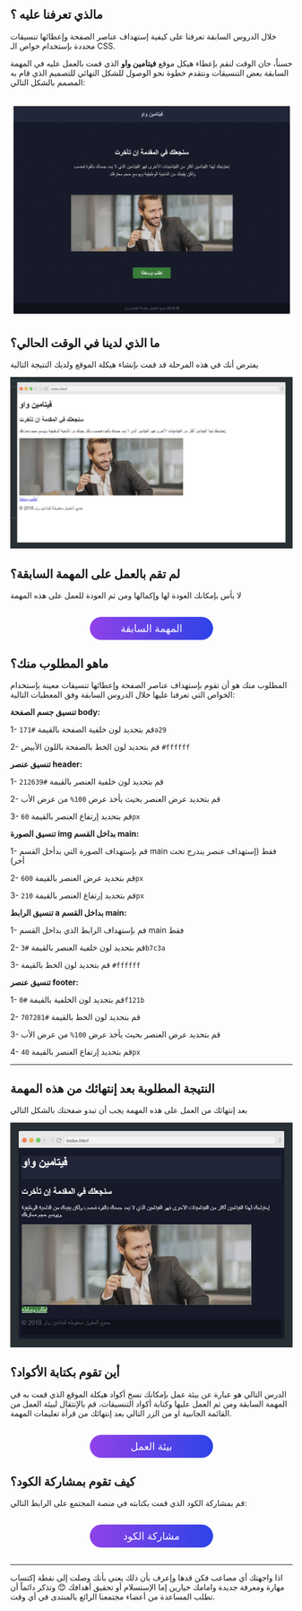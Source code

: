 ## مالذي تعرفنا عليه ؟

خلال الدروس السابقة تعرفنا على كيفية إستهداف عناصر الصفحة وإعطائها تنسيقات محددة بإستخدام خواص الـ CSS.

حسناً، حان الوقت لنقم بإعطاء هيكل موقع **فيتامين واو** الذي قمت بالعمل عليه في المهمة السابقة بعض التنسيقات ونتقدم خطوة نحو الوصول للشكل النهائي للتصميم الذي قام به المصمم بالشكل التالي:

![تصميم التطبيق](assets/3.jpg)
---

## ما الذي لدينا في الوقت الحالي؟

يفترض أنك في هذه المرحلة قد قمت بإنشاء هيكلة الموقع ولديك النتيجة التالية

![نتيجة المهمة السابقة](assets/1.jpg)


## لم تقم بالعمل على المهمة السابقة؟

لا بأس بإمكانك العودة لها وإكمالها ومن ثم العودة للعمل على هذه المهمة

<a href="https://coretabs.net/classroom/frontend/html-css-basics/العمل-على-هيكلة-المشروع/التدرب-على-تقسيم-وهيكلة-الصفحات" style="display: block; width: 200px; background-color: #5355e8; background-image:linear-gradient(to left, #2d43e7, #9042e8); color:#fff; padding: 10px; margin: 30px auto; border-radius:100px; text-decoration: none; font-size: 18px; text-align: center;" target="_blank">المهمة السابقة</a>


## ماهو المطلوب منك؟
المطلوب منك هو أن تقوم بإستهداف عناصر الصفحة وإعطائها تنسيقات معينة بإستخدام الخواص التي تعرفنا عليها خلال الدروس السابقة وفق المعطيات التالية:


**تنسيق جسم الصفحة body:**

1- قم بتحديد لون خلفية الصفحة بالقيمة `#171a29`

2- قم بتحديد لون الخط بالصفحة باللون الأبيض `#ffffff`

**تنسيق عنصر header:**

1- قم بتحديد لون خلفية العنصر بالقيمة `#212639`

2- قم بتحديد عرض العنصر بحيث يأخذ عرض `100%` من عرض الأب

3- قم بتحديد إرتفاع العنصر بالقيمة `60px`

**تنسيق الصورة img بداخل القسم main:**

1- قم بإستهداف الصورة التي بدأخل القسم main فقط (إستهداف عنصر يندرج تحت أخر)

2- قم بتحديد عرض العنصر بالقيمة `600px`

3- قم بتحديد إرتفاع العنصر بالقيمة `210px`

**تنسيق الرابط a بداخل القسم main:**

1- قم بإستهداف الرابط الذي بداخل القسم main فقط

2- قم بتحديد لون خلفية العنصر بالقيمة `#3b7c3a`

3- قم بتحديد لون الخط بالقيمة `#ffffff`

**تنسيق عنصر footer:**

1- قم بتحديد لون الخلفية بالقيمة `#0f121b`

2- قم بتحديد لون الخط بالقيمة `#707281`

3- قم بتحديد عرض العنصر بحيث يأخذ عرض `100%` من عرض الأب

4- قم بتحديد إرتفاع العنصر بالقيمة `40px`

---

## النتيجة المطلوبة بعد إنتهائك من هذه المهمة

بعد إنتهائك من العمل على هذه المهمة يجب أن تبدو صفحتك بالشكل التالي

![النتيجة النهائية](assets/2.jpg)


## أين تقوم بكتابة الأكواد؟

الدرس التالي هو عبارة عن بيئة عمل بإمكانك نسخ أكواد هيكلة الموقع الذي قمت به في المهمة السابقة ومن ثم العمل عليها وكتابة أكواد التنسيقات، قم بالإنتقال لبيئة العمل من القائمة الجانبية او من الزر التالي بعد إنتهائك من قرأة تعليمات المهمة.

<a href="https://coretabs.net/classroom/frontend/html-css-basics/البدأية-مع-لغة-التنسيقات-CSS/بيئة-عمل-مهمة-تنسيق-الصفحات" style="display: block; width: 200px; background-color: #5355e8; background-image:linear-gradient(to left, #2d43e7, #9042e8); color:#fff; padding: 10px; margin: 30px auto; border-radius:100px; text-decoration: none; font-size: 18px; text-align: center;" target="_blank">بيئة العمل</a>

## كيف تقوم بمشاركة الكود؟

قم بمشاركة الكود الذي قمت بكتابته في منصة المجتمع على الرابط التالي:

<a href="https://forums.coretabs.net/t/مشاركة-حلول-العمل-على-تنسيقات-تطبيق-فيتامين-واو/1168" style="display: block; width: 200px; background-color: #5355e8; background-image:linear-gradient(to left, #2d43e7, #9042e8); color:#fff; padding: 10px; margin: 30px auto; border-radius:100px; text-decoration: none; font-size: 18px; text-align: center;" target="_blank">مشاركة الكود</a>

---

اذا واجهتك أي مصاعب فكن قدها وإعرف بأن ذلك يعني بأنك وصلت إلى نقطة إكتساب مهارة ومعرفة جديدة وامامك خيارين إما الإستسلام أو تحقيق أهدافك 😊 وتذكر دائماً أن تطلب المساعدة من أعضاء مجتمعنا الرائع بالمنتدى في أي وقت.
